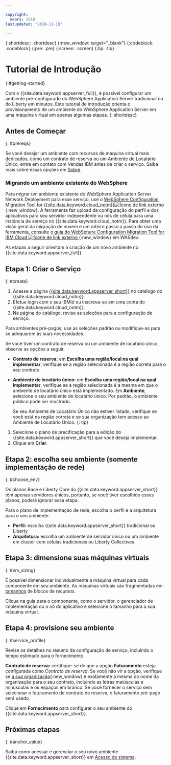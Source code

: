 ```yaml
---

copyright:
  years: 2018
lastupdated: "2018-11-19"

---
```


{:shortdesc: .shortdesc}
{:new_window: target="_blank"}
{:codeblock: .codeblock}
{:pre: .pre}
{:screen: .screen}
{:tip: .tip}


# Tutorial de Introdução
{:#getting-started}

Com o {{site.data.keyword.appserver_full}}, é possível configurar um ambiente pré-configurado do WebSphere Application Server tradicional ou do Liberty em minutos. Este tutorial de introdução orienta o provisionamento de um ambiente do WebSphere Application Server em uma máquina virtual em apenas algumas etapas.
{: shortdesc}

## Antes de Começar
{: #prereqs}

Se você desejar um ambiente com recursos de máquina virtual mais dedicados, como um contrato de reserva ou um Ambiente de Locatário Único, entre em contato com Vendas IBM antes de criar o serviço. Saiba mais sobre essas opções em [Sobre](index.html).

### Migrando um ambiente existente do WebSphere

Para migrar um ambiente existente do WebSphere Application Server Network Deployment para esse serviço, use o [WebSphere Configuration Migration Tool for {{site.data.keyword.cloud_notm}}![Ícone de link externo](../../icons/launch-glyph.svg "Ícone de link externo")](https://developer.ibm.com/wasdev/downloads/#asset/tools-WebSphere_Configuration_Migration_Tool_for_IBM_Cloud){:new_window}. A ferramenta faz upload da configuração do perfil e dos aplicativos para seu servidor independente ou nós de célula para uma instância de serviço no {{site.data.keyword.cloud_notm}}. Para obter uma visão geral da migração de nuvem e um roteiro passo a passo do uso da ferramenta, consulte [o guia do WebSphere Configuration Migration Tool for IBM Cloud ![Ícone de link externo](../../icons/launch-glyph.svg "Ícone de link externo") ](https://developer.ibm.com/wasdev/docs/websphere-config-migration-cloud/){:new_window} em WASdev.

As etapas a seguir orientam a criação de um novo ambiente no
{{site.data.keyword.appserver_full}}.

## Etapa 1: Criar o Serviço
{: #create}

1. Acesse a página [{{site.data.keyword.appserver_short}}](https://{DomainName}/catalog/services/websphere-application-server) no catálogo do {{site.data.keyword.cloud_notm}}.
1. Efetue login com o seu IBMid ou inscreva-se em uma conta do {{site.data.keyword.cloud_notm}}.
1. Na página do catálogo, revise as seleções para a configuração de serviço.

  Para ambientes pré-pagos, use as seleções padrão ou modifique-as para se adequarem às suas necessidades.

  Se você tiver um contrato de reserva ou um ambiente de locatário único, observe as opções a seguir.

  * **Contrato de reserva:** em **Escolha uma região/local na qual implementar**, verifique se a região selecionada é a região correta para o seu contrato.

  * **Ambiente de locatário único:** em **Escolha uma região/local na qual implementar**, verifique se a região selecionada é a mesma em que o ambiente de locatário único está implementado. Em **Ambiente**, selecione o seu ambiente de locatário único. Por padrão, o ambiente público pode ser mostrado.

    Se seu Ambiente de Locatário Único não estiver listado, verifique se você está na região correta e se sua organização tem acesso ao Ambiente de Locatário Único.
    {: tip}
1. Selecione o plano de precificação para a edição do {{site.data.keyword.appserver_short}} que você deseja implementar.
1. Clique em **Criar**.


## Etapa 2: escolha seu ambiente (somente implementação de rede)
{: #choose_env}

Os planos Base e Liberty Core do {{site.data.keyword.appserver_short}} têm apenas servidores únicos, portanto, se você tiver escolhido esses planos, poderá ignorar essa etapa.

Para o plano de implementação de rede, escolha o perfil e a arquitetura para o seu ambiente.

* **Perfil:** escolha {{site.data.keyword.appserver_short}} tradicional ou Liberty
* **Arquitetura:** escolha um ambiente de servidor único ou um ambiente em cluster com células
tradicionais ou Liberty Collectives


## Etapa 3: dimensione suas máquinas virtuais
{: #vm_sizing}

É possível dimensionar individualmente a máquina virtual para cada componente em seu ambiente. As máquinas virtuais são fragmentadas em [tamanhos](index.html#vm-size) de blocos de recursos.

Clique na guia para o componente, como o servidor, o gerenciador de implementação ou o nó do aplicativo e selecione o tamanho
para a sua máquina virtual.

## Etapa 4: provisione seu ambiente
{: #service_profile}

Revise os detalhes no resumo da configuração de serviço, incluindo o tempo estimado para o fornecimento.

**Contrato de reserva:** certifique-se de que a opção **Faturamento** esteja configurada como _Contrato de reserva_. Se você não vir a opção, verifique se
[a sua organização](../../account/orgs_spaces.html){:new_window} é exatamente a mesma do nome da
organização para o seu contrato, incluindo as letras maiúsculas e minúsculas e os espaços em branco. Se você
fornecer o serviço sem selecionar o faturamento de contrato de reserva, o faturamento pré-pago será usado.

Clique em
**Fornecimento** para configurar o seu ambiente do {{site.data.keyword.appserver_short}}.

## Próximas etapas
{: #anchor_value}

Saiba como acessar e gerenciar o seu novo ambiente {{site.data.keyword.appserver_short}} em [Acesso de sistema](systemAccess.html).
